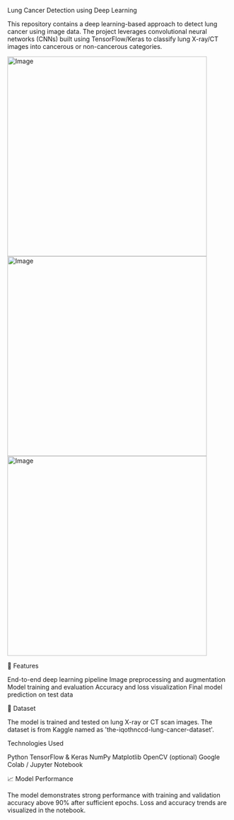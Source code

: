 Lung Cancer Detection using Deep Learning

This repository contains a deep learning-based approach to detect lung cancer using image data. The project leverages convolutional neural networks (CNNs) built using TensorFlow/Keras to classify lung X-ray/CT images into cancerous or non-cancerous categories.

<img width="451" alt="Image" src="https://github.com/user-attachments/assets/3fa085db-9084-4d8f-a92b-ca29acfcd166" />

<img width="451" alt="Image" src="https://github.com/user-attachments/assets/e568fadc-8c28-4f38-b112-e46dd8498bab" />

<img width="451" alt="Image" src="https://github.com/user-attachments/assets/4d228fd8-a8cc-45c1-a637-3d2e1772c844" />

📌 Features

End-to-end deep learning pipeline
Image preprocessing and augmentation
Model training and evaluation
Accuracy and loss visualization
Final model prediction on test data

🧪 Dataset

The model is trained and tested on lung X-ray or CT scan images.
The dataset is from Kaggle named as 'the-iqothnccd-lung-cancer-dataset'.

Technologies Used

Python
TensorFlow & Keras
NumPy
Matplotlib
OpenCV (optional)
Google Colab / Jupyter Notebook


📈 Model Performance

The model demonstrates strong performance with training and validation accuracy above 90% after sufficient epochs. Loss and accuracy trends are visualized in the notebook.
